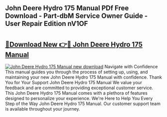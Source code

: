## John Deere Hydro 175 Manual PDf Free Download - Part-dbM Service Owner Guide - User Repair Edition nV1OF

# <h2><a href="http://bc95174.oget.top/?id=John+Deere+Hydro+175+Manual">🔗Download New 👉🔴 John Deere Hydro 175 Manual</a></h2>

[![John Deere Hydro 175 Manual new download](https://i.imgur.com/5g1atiW.png)](http://bc95174.oget.top/?id=John+Deere+Hydro+175+Manual)
Navigate with Confidence This manual guides you through the process of setting up, using, and maintaining your new John Deere Hydro 175 Manual with confidence. Thank You for Your Support John Deere Hydro 175 Manual We value your feedback and are committed to providing exceptional customer service. This John Deere Hydro 175 Manual comes with a plethora of features designed to personalize your experience. We're Here to Help You Every Step of the Way John Deere Hydro 175 Manual. Our customer support team is available throughout your journey.
